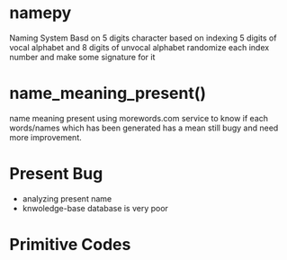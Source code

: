 # namepy
Naming System Basd on 5 digits character based on indexing 5 digits of vocal alphabet and 8 digits of unvocal alphabet
randomize each index number and make some signature for it 

# name_meaning_present() 
name meaning present using morewords.com service to know if each words/names which has been generated has a mean
still bugy and need more improvement.

# Present Bug 

- analyzing present name 
- knwoledge-base database is very poor

# Primitive Codes 




